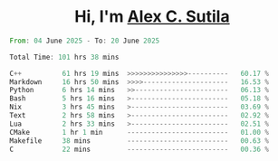 <h1 align="center">Hi, I'm <a href="https://github.com/alexsutila" target="blank">Alex C. Sutila</a></h1>

<!--START_SECTION:waka-->

```rust
From: 04 June 2025 - To: 20 June 2025

Total Time: 101 hrs 38 mins

C++          61 hrs 19 mins  >>>>>>>>>>>>>>>----------   60.17 %
Markdown     16 hrs 50 mins  >>>>---------------------   16.53 %
Python       6 hrs 14 mins   >>-----------------------   06.13 %
Bash         5 hrs 16 mins   >------------------------   05.18 %
Nix          3 hrs 45 mins   >------------------------   03.69 %
Text         2 hrs 58 mins   >------------------------   02.92 %
Lua          2 hrs 33 mins   >------------------------   02.51 %
CMake        1 hr 1 min      -------------------------   01.00 %
Makefile     38 mins         -------------------------   00.63 %
C            22 mins         -------------------------   00.36 %
```

<!--END_SECTION:waka-->
